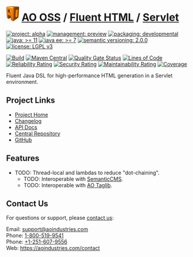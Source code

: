 # [<img src="ao-logo.png" alt="AO Logo" width="35" height="40">](https://github.com/ao-apps) [AO OSS](https://github.com/ao-apps/ao-oss) / [Fluent HTML](https://github.com/ao-apps/ao-fluent-html) / [Servlet](https://github.com/ao-apps/ao-fluent-html-servlet)

[![project: alpha](https://oss.aoapps.com/ao-badges/project-alpha.svg)](https://aoindustries.com/life-cycle#project-alpha)
[![management: preview](https://oss.aoapps.com/ao-badges/management-preview.svg)](https://aoindustries.com/life-cycle#management-preview)
[![packaging: developmental](https://oss.aoapps.com/ao-badges/packaging-developmental.svg)](https://aoindustries.com/life-cycle#packaging-developmental)  
[![java: &gt;= 11](https://oss.aoapps.com/ao-badges/java-11.svg)](https://docs.oracle.com/en/java/javase/11/docs/api/)
[![java ee: &gt;= 7](https://oss.aoapps.com/ao-badges/javaee-7.svg)](https://docs.oracle.com/javaee/7/)
[![semantic versioning: 2.0.0](https://oss.aoapps.com/ao-badges/semver-2.0.0.svg)](https://semver.org/spec/v2.0.0.html)
[![license: LGPL v3](https://oss.aoapps.com/ao-badges/license-lgpl-3.0.svg)](https://www.gnu.org/licenses/lgpl-3.0)

[![Build](https://github.com/ao-apps/ao-fluent-html-servlet/workflows/Build/badge.svg?branch=master)](https://github.com/ao-apps/ao-fluent-html-servlet/actions?query=workflow%3ABuild)
[![Maven Central](https://maven-badges.herokuapp.com/maven-central/com.aoapps/ao-fluent-html-servlet/badge.svg)](https://maven-badges.herokuapp.com/maven-central/com.aoapps/ao-fluent-html-servlet)
[![Quality Gate Status](https://sonarcloud.io/api/project_badges/measure?branch=master&project=com.aoapps%3Aao-fluent-html-servlet&metric=alert_status)](https://sonarcloud.io/dashboard?branch=master&id=com.aoapps%3Aao-fluent-html-servlet)
[![Lines of Code](https://sonarcloud.io/api/project_badges/measure?branch=master&project=com.aoapps%3Aao-fluent-html-servlet&metric=ncloc)](https://sonarcloud.io/component_measures?branch=master&id=com.aoapps%3Aao-fluent-html-servlet&metric=ncloc)  
[![Reliability Rating](https://sonarcloud.io/api/project_badges/measure?branch=master&project=com.aoapps%3Aao-fluent-html-servlet&metric=reliability_rating)](https://sonarcloud.io/component_measures?branch=master&id=com.aoapps%3Aao-fluent-html-servlet&metric=Reliability)
[![Security Rating](https://sonarcloud.io/api/project_badges/measure?branch=master&project=com.aoapps%3Aao-fluent-html-servlet&metric=security_rating)](https://sonarcloud.io/component_measures?branch=master&id=com.aoapps%3Aao-fluent-html-servlet&metric=Security)
[![Maintainability Rating](https://sonarcloud.io/api/project_badges/measure?branch=master&project=com.aoapps%3Aao-fluent-html-servlet&metric=sqale_rating)](https://sonarcloud.io/component_measures?branch=master&id=com.aoapps%3Aao-fluent-html-servlet&metric=Maintainability)
[![Coverage](https://sonarcloud.io/api/project_badges/measure?branch=master&project=com.aoapps%3Aao-fluent-html-servlet&metric=coverage)](https://sonarcloud.io/component_measures?branch=master&id=com.aoapps%3Aao-fluent-html-servlet&metric=Coverage)

Fluent Java DSL for high-performance HTML generation in a Servlet environment.

## Project Links
* [Project Home](https://oss.aoapps.com/fluent-html/servlet/)
* [Changelog](https://oss.aoapps.com/fluent-html/servlet/changelog)
* [API Docs](https://oss.aoapps.com/fluent-html/servlet/apidocs/)
* [Central Repository](https://central.sonatype.com/artifact/com.aoapps/ao-fluent-html-servlet)
* [GitHub](https://github.com/ao-apps/ao-fluent-html-servlet)

## Features
* TODO: Thread-local and lambdas to reduce "dot-chaining".
    * TODO: Interoperable with [SemanticCMS](https://github.com/ao-apps/semanticcms).
    * TODO: Interoperable with [AO Taglib](https://github.com/ao-apps/ao-taglib).

## Contact Us
For questions or support, please [contact us](https://aoindustries.com/contact):

Email: [support@aoindustries.com](mailto:support@aoindustries.com)  
Phone: [1-800-519-9541](tel:1-800-519-9541)  
Phone: [+1-251-607-9556](tel:+1-251-607-9556)  
Web: https://aoindustries.com/contact
